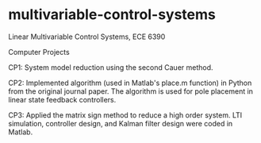 # multivariable-control-systems
Linear Multivariable Control Systems, ECE 6390

Computer Projects

CP1: System model reduction using the second Cauer method.

CP2: Implemented algorithm (used in Matlab's place.m function) 
in Python from the original journal paper. The algorithm is used
for pole placement in linear state feedback controllers.

CP3: Applied the matrix sign method to reduce a high order system.
LTI simulation, controller design, and Kalman filter design were 
coded in Matlab.
